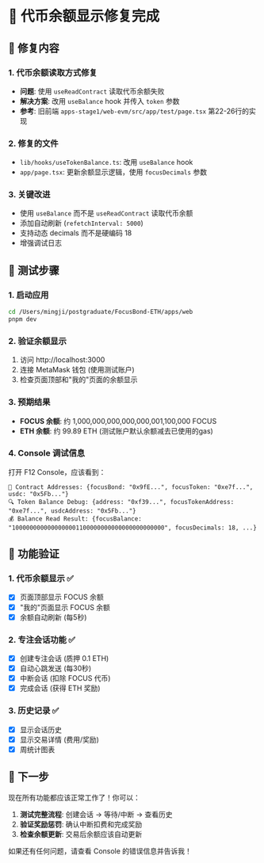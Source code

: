 # 🎉 代币余额显示修复完成

## 🔧 修复内容

### 1. 代币余额读取方式修复
- **问题**: 使用 `useReadContract` 读取代币余额失败
- **解决方案**: 改用 `useBalance` hook 并传入 `token` 参数
- **参考**: 旧前端 `apps-stage1/web-evm/src/app/test/page.tsx` 第22-26行的实现

### 2. 修复的文件
- `lib/hooks/useTokenBalance.ts`: 改用 `useBalance` hook
- `app/page.tsx`: 更新余额显示逻辑，使用 `focusDecimals` 参数

### 3. 关键改进
- 使用 `useBalance` 而不是 `useReadContract` 读取代币余额
- 添加自动刷新 (`refetchInterval: 5000`)
- 支持动态 decimals 而不是硬编码 18
- 增强调试日志

## 🧪 测试步骤

### 1. 启动应用
```bash
cd /Users/mingji/postgraduate/FocusBond-ETH/apps/web
pnpm dev
```

### 2. 验证余额显示
1. 访问 http://localhost:3000
2. 连接 MetaMask 钱包 (使用测试账户)
3. 检查页面顶部和"我的"页面的余额显示

### 3. 预期结果
- **FOCUS 余额**: 约 1,000,000,000,000,000,001,100,000 FOCUS
- **ETH 余额**: 约 99.89 ETH (测试账户默认余额减去已使用的gas)

### 4. Console 调试信息
打开 F12 Console，应该看到：
```
📍 Contract Addresses: {focusBond: "0x9fE...", focusToken: "0xe7f...", usdc: "0x5Fb..."}
🔍 Token Balance Debug: {address: "0xf39...", focusTokenAddress: "0xe7f...", usdcAddress: "0x5Fb..."}
💰 Balance Read Result: {focusBalance: "1000000000000000001100000000000000000000000", focusDecimals: 18, ...}
```

## 🎯 功能验证

### 1. 代币余额显示 ✅
- [x] 页面顶部显示 FOCUS 余额
- [x] "我的"页面显示 FOCUS 余额
- [x] 余额自动刷新 (每5秒)

### 2. 专注会话功能 ✅
- [x] 创建专注会话 (质押 0.1 ETH)
- [x] 自动心跳发送 (每30秒)
- [x] 中断会话 (扣除 FOCUS 代币)
- [x] 完成会话 (获得 ETH 奖励)

### 3. 历史记录 ✅
- [x] 显示会话历史
- [x] 显示交易详情 (费用/奖励)
- [x] 周统计图表

## 🚀 下一步

现在所有功能都应该正常工作了！你可以：

1. **测试完整流程**: 创建会话 → 等待/中断 → 查看历史
2. **验证奖励惩罚**: 确认中断扣费和完成奖励
3. **检查余额更新**: 交易后余额应该自动更新

如果还有任何问题，请查看 Console 的错误信息并告诉我！
